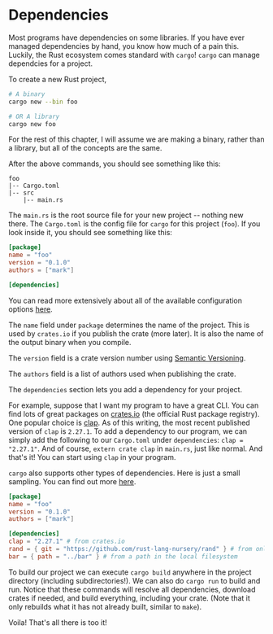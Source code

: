 # Dependencies

Most programs have dependencies on some libraries. If you have ever managed
dependencies by hand, you know how much of a pain this. Luckily, the Rust
ecosystem comes standard with `cargo`! `cargo` can manage dependcies for a
project.

To create a new Rust project,

```sh
# A binary
cargo new --bin foo

# OR A library
cargo new foo
```

For the rest of this chapter, I will assume we are making a binary, rather than
a library, but all of the concepts are the same.

After the above commands, you should see something like this:

```
foo
|-- Cargo.toml
|-- src
    |-- main.rs
```

The `main.rs` is the root source file for your new project -- nothing new there.
The `Cargo.toml` is the config file for `cargo` for this project (`foo`). If you
look inside it, you should see something like this:

```toml
[package]
name = "foo"
version = "0.1.0"
authors = ["mark"]

[dependencies]
```

You can read more extensively about all of the available configuration options
[here](http://doc.crates.io/manifest.html).

The `name` field under `package` determines the name of the project. This is
used by `crates.io` if you publish the crate (more later). It is also the name
of the output binary when you compile.

The `version` field is a crate version number using [Semantic
Versioning](http://semver.org/).

The `authors` field is a list of authors used when publishing the crate.

The `dependencies` section lets you add a dependency for your project.

For example, suppose that I want my program to have a great CLI. You can find
lots of great packages on [crates.io](https://crates.io) (the official Rust
package registry). One popular choice is [clap](https://crates.io/crates/clap).
As of this writing, the most recent published version of `clap` is `2.27.1`. To
add a dependency to our program, we can simply add the following to our
`Cargo.toml` under `dependencies`: `clap = "2.27.1"`.  And of course, `extern
crate clap` in `main.rs`, just like normal. And that's it! You can start using
`clap` in your program.

`cargo` also supports other types of dependencies. Here is just a small
sampling. You can find out more
[here](http://doc.crates.io/specifying-dependencies.html).

```toml
[package]
name = "foo"
version = "0.1.0"
authors = ["mark"]

[dependencies]
clap = "2.27.1" # from crates.io
rand = { git = "https://github.com/rust-lang-nursery/rand" } # from online repo
bar = { path = "../bar" } # from a path in the local filesystem
```

To build our project we can execute `cargo build` anywhere in the project
directory (including subdirectories!). We can also do `cargo run` to build and
run. Notice that these commands will resolve all dependencies, download crates
if needed, and build everything, including your crate. (Note that it only
rebuilds what it has not already built, similar to `make`).

Voila! That's all there is too it!
